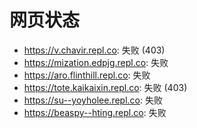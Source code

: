 # 网页状态
- https://v.chavir.repl.co: 失败 (403)
- https://mization.edpjg.repl.co: 失败
- https://aro.flinthill.repl.co: 失败
- https://tote.kaikaixin.repl.co: 失败 (403)
- https://su--yoyholee.repl.co: 失败
- https://beaspy--hting.repl.co: 失败
